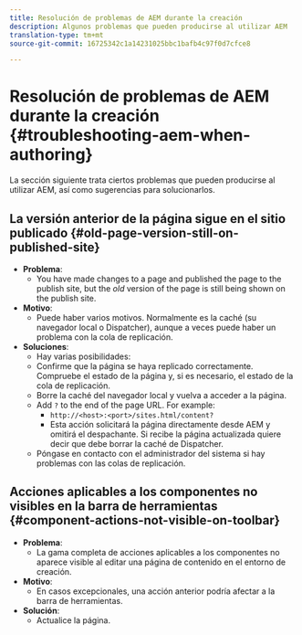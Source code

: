 ```yaml
---
title: Resolución de problemas de AEM durante la creación
description: Algunos problemas que pueden producirse al utilizar AEM
translation-type: tm+mt
source-git-commit: 16725342c1a14231025bbc1bafb4c97f0d7cfce8

---
```



# Resolución de problemas de AEM durante la creación {#troubleshooting-aem-when-authoring}

La sección siguiente trata ciertos problemas que pueden producirse al utilizar AEM, así como sugerencias para solucionarlos.

## La versión anterior de la página sigue en el sitio publicado {#old-page-version-still-on-published-site}

* **Problema**:
   * You have made changes to a page and published the page to the publish site, but the *old* version of the page is still being shown on the publish site.
* **Motivo**:
   * Puede haber varios motivos. Normalmente es la caché (su navegador local o Dispatcher), aunque a veces puede haber un problema con la cola de replicación.
* **Soluciones**:
   * Hay varias posibilidades:
   * Confirme que la página se haya replicado correctamente. Compruebe el estado de la página y, si es necesario, el estado de la cola de replicación.
   * Borre la caché del navegador local y vuelva a acceder a la página.
   * Add `?` to the end of the page URL. For example:
      * `http://<host>:<port>/sites.html/content?`
      * Esta acción solicitará la página directamente desde AEM y omitirá el despachante. Si recibe la página actualizada quiere decir que debe borrar la caché de Dispatcher.
   * Póngase en contacto con el administrador del sistema si hay problemas con las colas de replicación.

## Acciones aplicables a los componentes no visibles en la barra de herramientas {#component-actions-not-visible-on-toolbar}

* **Problema**:
   * La gama completa de acciones aplicables a los componentes no aparece visible al editar una página de contenido en el entorno de creación. 
* **Motivo**:
   * En casos excepcionales, una acción anterior podría afectar a la barra de herramientas.
* **Solución**:
   * Actualice la página.
